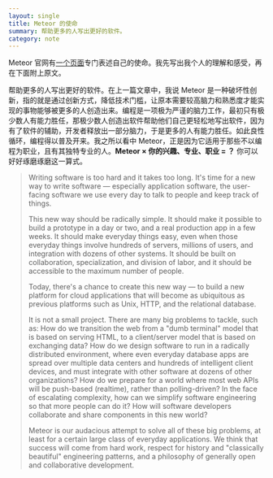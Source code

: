 ```yaml
---
layout: single
title: Meteor 的使命
summary: 帮助更多的人写出更好的软件。
category: note
---
```


Meteor 官网有[一个页面](https://www.meteor.com/about/project)专门表述自己的使命。我先写出我个人的理解和感受，再在下面附上原文。

帮助更多的人写出更好的软件。在上一篇文章中，我说 Meteor 是一种破坏性创新，指的就是通过创新方式，降低技术门槛，让原本需要较高脑力和熟悉度才能实现的事物能够被更多的人创造出来。编程是一项极为严谨的脑力工作，最初只有极少数人有能力胜任，那极少数人创造出软件帮助他们自己更轻松地写出软件，因为有了软件的辅助，开发者释放出一部分脑力，于是更多的人有能力胜任。如此良性循环，编程得以普及开来。我之所以看中 Meteor，正是因为它适用于那些不以编程为职业，且有其独特专业的人。__Meteor × 你的兴趣、专业、职业 = ？__ 你可以好好琢磨琢磨这一算式。

> Writing software is too hard and it takes too long. It's time for a new way to write software — especially application software, the user-facing software we use every day to talk to people and keep track of things.
>
> This new way should be radically simple. It should make it possible to build a prototype in a day or two, and a real production app in a few weeks. It should make everyday things easy, even when those everyday things involve hundreds of servers, millions of users, and integration with dozens of other systems. It should be built on collaboration, specialization, and division of labor, and it should be accessible to the maximum number of people.
>
> Today, there's a chance to create this new way — to build a new platform for cloud applications that will become as ubiquitous as previous platforms such as Unix, HTTP, and the relational database.
>
> It is not a small project. There are many big problems to tackle, such as: How do we transition the web from a "dumb terminal" model that is based on serving HTML, to a client/server model that is based on exchanging data? How do we design software to run in a radically distributed environment, where even everyday database apps are spread over multiple data centers and hundreds of intelligent client devices, and must integrate with other software at dozens of other organizations? How do we prepare for a world where most web APIs will be push-based (realtime), rather than polling-driven? In the face of escalating complexity, how can we simplify software engineering so that more people can do it? How will software developers collaborate and share components in this new world?
>
> Meteor is our audacious attempt to solve all of these big problems, at least for a certain large class of everyday applications. We think that success will come from hard work, respect for history and "classically beautiful" engineering patterns, and a philosophy of generally open and collaborative development.
